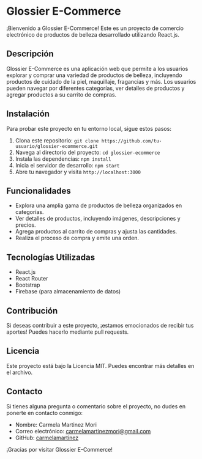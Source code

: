 # Glossier E-Commerce

¡Bienvenido a Glossier E-Commerce! Este es un proyecto de comercio electrónico de productos de belleza desarrollado utilizando React.js.

## Descripción

Glossier E-Commerce es una aplicación web que permite a los usuarios explorar y comprar una variedad de productos de belleza, incluyendo productos de cuidado de la piel, maquillaje, fragancias y más. Los usuarios pueden navegar por diferentes categorías, ver detalles de productos y agregar productos a su carrito de compras.

## Instalación

Para probar este proyecto en tu entorno local, sigue estos pasos:

1. Clona este repositorio: `git clone https://github.com/tu-usuario/glossier-ecommerce.git`
2. Navega al directorio del proyecto: `cd glossier-ecommerce`
3. Instala las dependencias: `npm install`
4. Inicia el servidor de desarrollo: `npm start`
5. Abre tu navegador y visita `http://localhost:3000`

## Funcionalidades

- Explora una amplia gama de productos de belleza organizados en categorías.
- Ver detalles de productos, incluyendo imágenes, descripciones y precios.
- Agrega productos al carrito de compras y ajusta las cantidades.
- Realiza el proceso de compra y emite una orden.

## Tecnologías Utilizadas

- React.js
- React Router
- Bootstrap
- Firebase (para almacenamiento de datos)

## Contribución

Si deseas contribuir a este proyecto, ¡estamos emocionados de recibir tus aportes! Puedes hacerlo mediante pull requests.

## Licencia

Este proyecto está bajo la Licencia MIT. Puedes encontrar más detalles en el archivo.

## Contacto

Si tienes alguna pregunta o comentario sobre el proyecto, no dudes en ponerte en contacto conmigo:

- Nombre: Carmela Martinez Mori
- Correo electrónico: carmelamartinezmori@gmail.com
- GitHub: [carmelamartinez](https://github.com/carmelamartinez)

¡Gracias por visitar Glossier E-Commerce!
